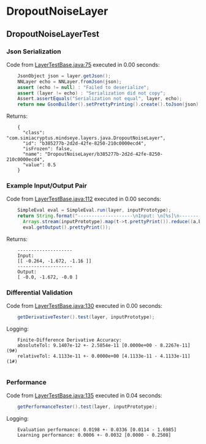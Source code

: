 # DropoutNoiseLayer
## DropoutNoiseLayerTest
### Json Serialization
Code from [LayerTestBase.java:75](../../../../../../../../MindsEye/src/test/java/com/simiacryptus/mindseye/layers/LayerTestBase.java#L75) executed in 0.00 seconds: 
```java
    JsonObject json = layer.getJson();
    NNLayer echo = NNLayer.fromJson(json);
    assert (echo != null) : "Failed to deserialize";
    assert (layer != echo) : "Serialization did not copy";
    Assert.assertEquals("Serialization not equal", layer, echo);
    return new GsonBuilder().setPrettyPrinting().create().toJson(json);
```

Returns: 

```
    {
      "class": "com.simiacryptus.mindseye.layers.java.DropoutNoiseLayer",
      "id": "b385277b-2d2d-42fe-8250-210c0000ecd4",
      "isFrozen": false,
      "name": "DropoutNoiseLayer/b385277b-2d2d-42fe-8250-210c0000ecd4",
      "value": 0.5
    }
```



### Example Input/Output Pair
Code from [LayerTestBase.java:112](../../../../../../../../MindsEye/src/test/java/com/simiacryptus/mindseye/layers/LayerTestBase.java#L112) executed in 0.00 seconds: 
```java
    SimpleEval eval = SimpleEval.run(layer, inputPrototype);
    return String.format("--------------------\nInput: \n[%s]\n--------------------\nOutput: \n%s",
      Arrays.stream(inputPrototype).map(t->t.prettyPrint()).reduce((a,b)->a+",\n"+b).get(),
      eval.getOutput().prettyPrint());
```

Returns: 

```
    --------------------
    Input: 
    [[ -0.264, -1.672, -1.16 ]]
    --------------------
    Output: 
    [ -0.0, -1.672, -0.0 ]
```



### Differential Validation
Code from [LayerTestBase.java:130](../../../../../../../../MindsEye/src/test/java/com/simiacryptus/mindseye/layers/LayerTestBase.java#L130) executed in 0.00 seconds: 
```java
    getDerivativeTester().test(layer, inputPrototype);
```
Logging: 
```
    Finite-Difference Derivative Accuracy:
    absoluteTol: 9.1407e-12 +- 2.5854e-11 [0.0000e+00 - 8.2267e-11] (9#)
    relativeTol: 4.1133e-11 +- 0.0000e+00 [4.1133e-11 - 4.1133e-11] (1#)
    
```

### Performance
Code from [LayerTestBase.java:135](../../../../../../../../MindsEye/src/test/java/com/simiacryptus/mindseye/layers/LayerTestBase.java#L135) executed in 0.04 seconds: 
```java
    getPerformanceTester().test(layer, inputPrototype);
```
Logging: 
```
    Evaluation performance: 0.0198 +- 0.0336 [0.0114 - 1.6985]
    Learning performance: 0.0006 +- 0.0032 [0.0000 - 0.2508]
    
```

